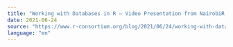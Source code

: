 ```yaml
---
title: "Working with Databases in R – Video Presentation from NairobiR and R-Ladies Nairobi"
date: 2021-06-24
source: "https://www.r-consortium.org/blog/2021/06/24/working-with-databases-in-r-video-presentation-from-nairobir-and-r-ladies-nairobi"
language: "en"
---
```

